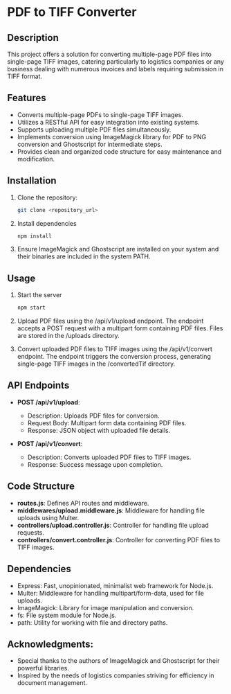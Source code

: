 ﻿# PDF to TIFF Converter

## Description

This project offers a solution for converting multiple-page PDF files into single-page TIFF images, catering particularly to logistics companies or any business dealing with numerous invoices and labels requiring submission in TIFF format.

## Features

- Converts multiple-page PDFs to single-page TIFF images.
- Utilizes a RESTful API for easy integration into existing systems.
- Supports uploading multiple PDF files simultaneously.
- Implements conversion using ImageMagick library for PDF to PNG conversion and Ghostscript for intermediate steps.
- Provides clean and organized code structure for easy maintenance and modification.

## Installation

1. Clone the repository:
    ```bash
    git clone <repository_url>

2. Install dependencies
    ```bash
    npm install

3. Ensure ImageMagick and Ghostscript are installed on your system and their binaries are included in the system PATH.


## Usage

1. Start the server
    ```bash
    npm start

2. Upload PDF files using the /api/v1/upload endpoint. The endpoint accepts a POST request with a multipart form containing PDF files. Files are stored in the /uploads directory.

3. Convert uploaded PDF files to TIFF images using the /api/v1/convert endpoint. The endpoint triggers the conversion process, generating single-page TIFF images in the /convertedTif directory.


## API Endpoints

- **POST /api/v1/upload**:
    - Description: Uploads PDF files for conversion.
    - Request Body: Multipart form data containing PDF files.
    - Response: JSON object with uploaded file details.

- **POST /api/v1/convert**:
    - Description: Converts uploaded PDF files to TIFF images.
    - Response: Success message upon completion.

## Code Structure

- **routes.js**: Defines API routes and middleware.
- **middlewares/upload.middleware.js**: Middleware for handling file uploads using Multer.
- **controllers/upload.controller.js**: Controller for handling file upload requests.
- **controllers/convert.controller.js**: Controller for converting PDF files to TIFF images.


## Dependencies

- Express: Fast, unopinionated, minimalist web framework for Node.js.
- Multer: Middleware for handling multipart/form-data, used for file uploads.
- ImageMagick: Library for image manipulation and conversion.
- fs: File system module for Node.js.
- path: Utility for working with file and directory paths.


## Acknowledgments:

- Special thanks to the authors of ImageMagick and Ghostscript for their powerful libraries.
- Inspired by the needs of logistics companies striving for efficiency in document management.

